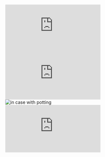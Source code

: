 ![front side](https://endless-sphere.com/forums/download/file.php?id=293974)  
![back side](https://endless-sphere.com/forums/download/file.php?id=293975)  
![in case with potting](https://i.postimg.cc/SQ1M9gMj/2021-04-25-15-16-16-1.jpg)  
![processor in detail](https://www.pedelecforum.de/forum/index.php?attachments/20-06-11-11-56-03-112_8_2-jpg.380735/)  
